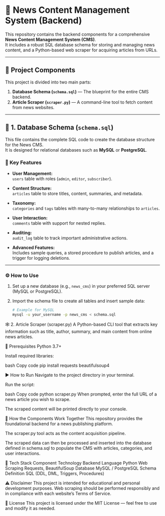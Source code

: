 # 📰 News Content Management System (Backend)

This repository contains the backend components for a comprehensive **News Content Management System (CMS)**.  
It includes a robust SQL database schema for storing and managing news content, and a Python-based web scraper for acquiring articles from URLs.

---

## 📁 Project Components

This project is divided into two main parts:

1. **Database Schema (`schema.sql`)** — The blueprint for the entire CMS backend.  
2. **Article Scraper (`scraper.py`)** — A command-line tool to fetch content from news websites.

---

## 🧩 1. Database Schema (`schema.sql`)

This file contains the complete SQL code to create the database structure for the News CMS.  
It is designed for relational databases such as **MySQL** or **PostgreSQL**.

### 🔑 Key Features

- **User Management:**  
  `users` table with roles (`admin`, `editor`, `subscriber`).

- **Content Structure:**  
  `articles` table to store titles, content, summaries, and metadata.

- **Taxonomy:**  
  `categories` and `tags` tables with many-to-many relationships to `articles`.

- **User Interaction:**  
  `comments` table with support for nested replies.

- **Auditing:**  
  `audit_log` table to track important administrative actions.

- **Advanced Features:**  
  Includes sample queries, a stored procedure to publish articles, and a trigger for logging deletions.

---

### ⚙️ How to Use

1. Set up a new database (e.g., `news_cms`) in your preferred SQL server (MySQL or PostgreSQL).  
2. Import the schema file to create all tables and insert sample data:

   ```bash
   # Example for MySQL
   mysql -u your_username -p news_cms < schema.sql
🕸️ 2. Article Scraper (scraper.py)
A Python-based CLI tool that extracts key information such as title, author, summary, and main content from online news articles.

🧠 Prerequisites
Python 3.7+

Install required libraries:

bash
Copy code
pip install requests beautifulsoup4

▶️ How to Run
Navigate to the project directory in your terminal.

Run the script:

bash
Copy code
python scraper.py
When prompted, enter the full URL of a news article you wish to scrape.

The scraped content will be printed directly to your console.

🔄 How the Components Work Together
This repository provides the foundational backend for a news publishing platform.

The scraper.py tool acts as the content acquisition pipeline.

The scraped data can then be processed and inserted into the database defined in schema.sql to populate the CMS with articles, categories, and user interactions.

🧱 Tech Stack
Component	Technology
Backend Language	Python
Web Scraping	Requests, BeautifulSoup
Database	MySQL / PostgreSQL
Schema Definition	SQL (DDL, DML, Triggers, Procedures)

⚠️ Disclaimer
This project is intended for educational and personal development purposes.
Web scraping should be performed responsibly and in compliance with each website’s Terms of Service.

📜 License
This project is licensed under the MIT License — feel free to use and modify it as needed.
